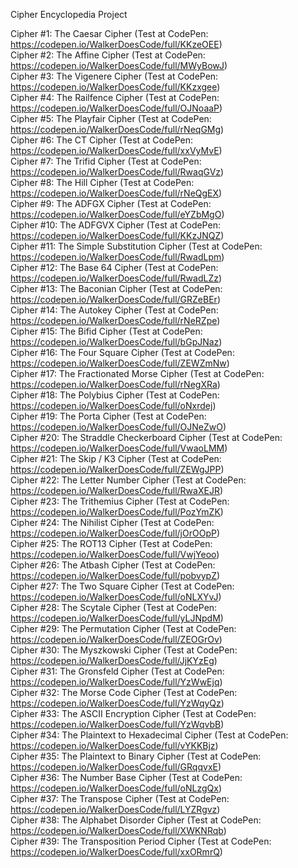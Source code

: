 Cipher Encyclopedia Project  

Cipher #1: The Caesar Cipher (Test at CodePen: https://codepen.io/WalkerDoesCode/full/KKzeOEE)  
Cipher #2: The Affine Cipher (Test at CodePen: https://codepen.io/WalkerDoesCode/full/MWyBowJ)  
Cipher #3: The Vigenere Cipher (Test at CodePen: https://codepen.io/WalkerDoesCode/full/KKzxgee)  
Cipher #4: The Railfence Cipher (Test at CodePen: https://codepen.io/WalkerDoesCode/full/OJNoaaP)  
Cipher #5: The Playfair Cipher (Test at CodePen: https://codepen.io/WalkerDoesCode/full/rNeqGMg)  
Cipher #6: The CT Cipher (Test at CodePen: https://codepen.io/WalkerDoesCode/full/xxVyMvE)  
Cipher #7: The Trifid Cipher (Test at CodePen: https://codepen.io/WalkerDoesCode/full/RwaqGVz)  
Cipher #8: The Hill Cipher (Test at CodePen: https://codepen.io/WalkerDoesCode/full/rNeQgEX)  
Cipher #9: The ADFGX Cipher (Test at CodePen: https://codepen.io/WalkerDoesCode/full/eYZbMgO)  
Cipher #10: The ADFGVX Cipher (Test at CodePen: https://codepen.io/WalkerDoesCode/full/KKzJNQZ)  
Cipher #11: The Simple Substitution Cipher (Test at CodePen: https://codepen.io/WalkerDoesCode/full/RwadLpm)  
Cipher #12: The Base 64 Cipher (Test at CodePen: https://codepen.io/WalkerDoesCode/full/RwadLZz)  
Cipher #13: The Baconian Cipher (Test at CodePen: https://codepen.io/WalkerDoesCode/full/GRZeBEr)  
Cipher #14: The Autokey Cipher (Test at CodePen: https://codepen.io/WalkerDoesCode/full/rNeRZpe)  
Cipher #15: The Bifid Cipher (Test at CodePen: https://codepen.io/WalkerDoesCode/full/bGpJNaz)  
Cipher #16: The Four Square Cipher (Test at CodePen: https://codepen.io/WalkerDoesCode/full/ZEWZmNw)  
Cipher #17: The Fractionated Morse Cipher (Test at CodePen: https://codepen.io/WalkerDoesCode/full/rNegXRa)  
Cipher #18: The Polybius Cipher (Test at CodePen: https://codepen.io/WalkerDoesCode/full/oNxrdej)  
Cipher #19: The Porta Cipher (Test at CodePen: https://codepen.io/WalkerDoesCode/full/OJNeZwO)  
Cipher #20: The Straddle Checkerboard Cipher (Test at CodePen: https://codepen.io/WalkerDoesCode/full/VwaoLMM)  
Cipher #21: The Skip / K3 Cipher (Test at CodePen: https://codepen.io/WalkerDoesCode/full/ZEWgJPP)  
Cipher #22: The Letter Number Cipher (Test at CodePen: https://codepen.io/WalkerDoesCode/full/RwaXEJR)  
Cipher #23: The Trithemius Cipher (Test at CodePen: https://codepen.io/WalkerDoesCode/full/PozYmZK)  
Cipher #24: The Nihilist Cipher (Test at CodePen: https://codepen.io/WalkerDoesCode/full/jOrOOpP)  
Cipher #25: The ROT13 Cipher (Test at CodePen: https://codepen.io/WalkerDoesCode/full/VwjYeoo)  
Cipher #26: The Atbash Cipher (Test at CodePen: https://codepen.io/WalkerDoesCode/full/pobvypZ)  
Cipher #27: The Two Square Cipher (Test at CodePen: https://codepen.io/WalkerDoesCode/full/oNLXYvJ)  
Cipher #28: The Scytale Cipher (Test at CodePen: https://codepen.io/WalkerDoesCode/full/yLJNpdM)  
Cipher #29: The Permutation Cipher (Test at CodePen: https://codepen.io/WalkerDoesCode/full/ZEOGrOv)  
Cipher #30: The Myszkowski Cipher (Test at CodePen: https://codepen.io/WalkerDoesCode/full/JjKYzEg)  
Cipher #31: The Gronsfeld Cipher (Test at CodePen: https://codepen.io/WalkerDoesCode/full/YzWwEjq)  
Cipher #32: The Morse Code Cipher (Test at CodePen: https://codepen.io/WalkerDoesCode/full/YzWqyQz)  
Cipher #33: The ASCII Encryption Cipher (Test at CodePen: https://codepen.io/WalkerDoesCode/full/YzWqvbB)  
Cipher #34: The Plaintext to Hexadecimal Cipher (Test at CodePen: https://codepen.io/WalkerDoesCode/full/vYKKBjz)  
Cipher #35: The Plaintext to Binary Cipher (Test at CodePen: https://codepen.io/WalkerDoesCode/full/GRqqvxE)  
Cipher #36: The Number Base Cipher (Test at CodePen: https://codepen.io/WalkerDoesCode/full/oNLzgQx)  
Cipher #37: The Transpose Cipher (Test at CodePen: https://codepen.io/WalkerDoesCode/full/LYZRgvz)  
Cipher #38: The Alphabet Disorder Cipher (Test at CodePen: https://codepen.io/WalkerDoesCode/full/XWKNRqb)  
Cipher #39: The Transposition Period Cipher (Test at CodePen: https://codepen.io/WalkerDoesCode/full/xxORmrQ)  
